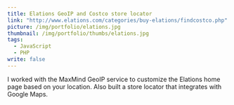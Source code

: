 ```yaml
---
title: Elations GeoIP and Costco store locator
link: "http://www.elations.com/categories/buy-elations/findcostco.php"
picture: /img/portfolio/elations.jpg
thumbnail: /img/portfolio/thumbs/elations.jpg
tags: 
  - JavaScript
  - PHP
write: false
---
```


I worked with the MaxMind GeoIP service to customize the Elations home page based on your location. Also built a store locator that integrates with Google Maps.